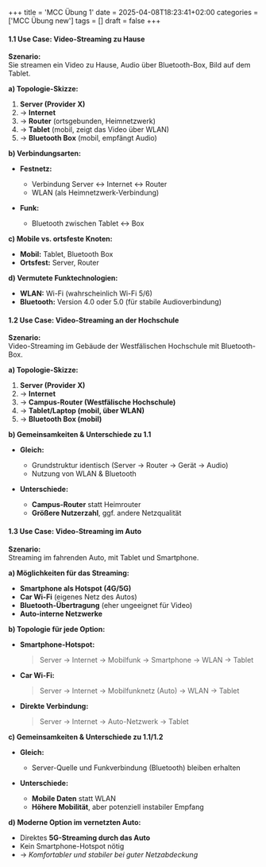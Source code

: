 +++
title = 'MCC Übung 1'
date = 2025-04-08T18:23:41+02:00
categories = ['MCC Übung new']
tags = []
draft = false
+++

#### 1.1 Use Case: Video-Streaming zu Hause

**Szenario:**  
Sie streamen ein Video zu Hause, Audio über Bluetooth-Box, Bild auf dem Tablet.

**a) Topologie-Skizze:**

1. **Server (Provider X)**  
2. → **Internet**  
3. → **Router** (ortsgebunden, Heimnetzwerk)  
4. → **Tablet** (mobil, zeigt das Video über WLAN)  
5. → **Bluetooth Box** (mobil, empfängt Audio)

**b) Verbindungsarten:**

- **Festnetz:**  
  - Verbindung Server ↔ Internet ↔ Router  
  - WLAN (als Heimnetzwerk-Verbindung)

- **Funk:**  
  - Bluetooth zwischen Tablet ↔ Box

**c) Mobile vs. ortsfeste Knoten:**

- **Mobil:** Tablet, Bluetooth Box  
- **Ortsfest:** Server, Router

**d) Vermutete Funktechnologien:**

- **WLAN:** Wi-Fi (wahrscheinlich Wi-Fi 5/6)  
- **Bluetooth:** Version 4.0 oder 5.0 (für stabile Audioverbindung)


#### 1.2 Use Case: Video-Streaming an der Hochschule

**Szenario:**  
Video-Streaming im Gebäude der Westfälischen Hochschule mit Bluetooth-Box.

**a) Topologie-Skizze:**

1. **Server (Provider X)**  
2. → **Internet**  
3. → **Campus-Router (Westfälische Hochschule)**  
4. → **Tablet/Laptop (mobil, über WLAN)**  
5. → **Bluetooth Box (mobil)**

**b) Gemeinsamkeiten & Unterschiede zu 1.1**

- **Gleich:**
  - Grundstruktur identisch (Server → Router → Gerät → Audio)
  - Nutzung von WLAN & Bluetooth

- **Unterschiede:**
  - **Campus-Router** statt Heimrouter  
  - **Größere Nutzerzahl**, ggf. andere Netzqualität


#### 1.3 Use Case: Video-Streaming im Auto

**Szenario:**  
Streaming im fahrenden Auto, mit Tablet und Smartphone.

**a) Möglichkeiten für das Streaming:**

- **Smartphone als Hotspot (4G/5G)**  
- **Car Wi-Fi** (eigenes Netz des Autos)  
- **Bluetooth-Übertragung** (eher ungeeignet für Video)  
- **Auto-interne Netzwerke**

**b) Topologie für jede Option:**

- **Smartphone-Hotspot:**
  > Server → Internet → Mobilfunk → Smartphone → WLAN → Tablet

- **Car Wi-Fi:**
  > Server → Internet → Mobilfunknetz (Auto) → WLAN → Tablet

- **Direkte Verbindung:**
  > Server → Internet → Auto-Netzwerk → Tablet

**c) Gemeinsamkeiten & Unterschiede zu 1.1/1.2**

- **Gleich:**
  - Server-Quelle und Funkverbindung (Bluetooth) bleiben erhalten

- **Unterschiede:**
  - **Mobile Daten** statt WLAN  
  - **Höhere Mobilität**, aber potenziell instabiler Empfang

**d) Moderne Option im vernetzten Auto:**

- Direktes **5G-Streaming durch das Auto**  
- Kein Smartphone-Hotspot nötig  
- → *Komfortabler und stabiler bei guter Netzabdeckung*
